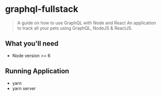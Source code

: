 # graphql-fullstack
> A guide on how to use GraphQL with Node and React
An application to track all your pets using GraphQL, NodeJS &amp; ReactJS.


## What you'll need
* Node version >= 6

## Running Application
* yarn
* yarn server

